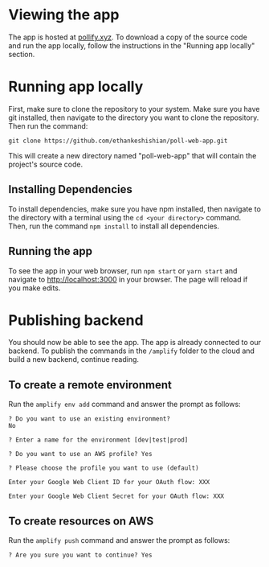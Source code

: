 # Viewing the app

The app is hosted at [pollify.xyz](http://localhost:3000). To download a copy of the source code and run the app locally, follow the instructions in the "Running app locally" section.

# Running app locally

First, make sure to clone the repository to your system. Make sure you have git installed, then navigate to the directory you want to clone the repository. Then run the command:

`git clone https://github.com/ethankeshishian/poll-web-app.git`

This will create a new directory named "poll-web-app" that will contain the project's source code.

## Installing Dependencies

To install dependencies, make sure you have npm installed, then navigate to the directory with a terminal using the `cd <your directory>` command. Then, run the command `npm install` to install all dependencies.

## Running the app

To see the app in your web browser, run `npm start` or `yarn start` and navigate to [http://localhost:3000](http://localhost:3000) in your browser. The page will reload if you make edits.

# Publishing backend

You should now be able to see the app. The app is already connected to our backend. To publish the commands in the `/amplify` folder to the cloud and build a new backend, continue reading.

## To create a remote environment

Run the `amplify env add` command and answer the prompt as follows:

```
? Do you want to use an existing environment?
No

? Enter a name for the environment [dev|test|prod]

? Do you want to use an AWS profile? Yes

? Please choose the profile you want to use (default)

Enter your Google Web Client ID for your OAuth flow: XXX

Enter your Google Web Client Secret for your OAuth flow: XXX
```

## To create resources on AWS

Run the `amplify push` command and answer the prompt as follows:

```
? Are you sure you want to continue? Yes
```
